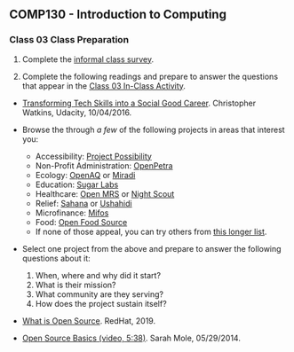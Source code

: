 ## COMP130 - Introduction to Computing

### Class 03 Class Preparation

1. Complete the [informal class survey](https://forms.gle/F3FLvoSGLQLMBHFY7).

1. Complete the following readings and prepare to answer the questions that appear in the [Class 03 In-Class Activity](./class03.pdf).

  - [Transforming Tech Skills into a Social Good Career](https://blog.udacity.com/2016/10/transforming-tech-skills-social-good-career.html). Christopher Watkins, Udacity, 10/04/2016.  
  
  - Browse the through *a few* of the following projects in areas that interest you:  
    - Accessibility: [Project Possibility](http://projectpossibility.org/)
    - Non-Profit Administration: [OpenPetra](https://www.openpetra.org)
    - Ecology: [OpenAQ](https://openaq.org/) or [Miradi](https://www.miradi.org/faqs/)
    - Education: [Sugar Labs](https://sugarlabs.org)
    - Healthcare: [Open MRS](https://openmrs.org) or [Night Scout](http://www.nightscout.info)
    - Relief: [Sahana](https://sahanafoundation.org) or [Ushahidi](https://www.ushahidi.com)
    -	Microfinance: [Mifos](https://mifos.org)
    - Food: [Open Food Source](http://www.openfoodsource.org)
    - If none of those appeal, you can try others from [this longer list](http://www.foss2serve.org/index.php/HFOSS_Projects).
    
  - Select one project from the above and prepare to answer the following questions about it:
    1. When, where and why did it start?
    1. What is their mission?
    1. What community are they serving?
    1. How does the project sustain itself?

  - [What is Open Source](https://opensource.com/resources/what-open-source). RedHat, 2019.

  - [Open Source Basics (video, 5:38)](https://www.youtube.com/watch?v=upxUAI-fAtE). Sarah Mole, 05/29/2014.
